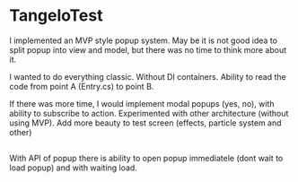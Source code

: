 # TangeloTest

I implemented an MVP style popup system. May be it is not good idea to split popup into view and model, but there was no time to think more about it.

I wanted to do everything classic. Without DI containers. Ability to read the code from point A (Entry.cs) to point B.

If there was more time, I would implement modal popups (yes, no), with ability to subscribe to action. Experimented with other architecture (without using MVP). Add more beauty to test screen (effects, particle system and other)

##
With API of popup there is ability to open popup immediatele (dont wait to load popup) and with waiting load.
